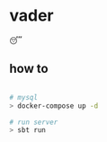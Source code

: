# vader

:sleeping:

## how to

```bash

# mysql
> docker-compose up -d

# run server
> sbt run
```
